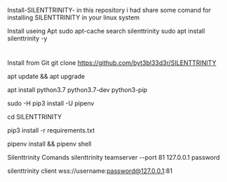 Install-SILENTTRINITY-
in this repository i had share some comand for installing SILENTTRINITY in your linux system

Install useing Apt
sudo apt-cache search silenttrinity
sudo apt install silenttrinity -y
#

Install from Git
git clone https://github.com/byt3bl33d3r/SILENTTRINITY

apt update && apt upgrade

apt install python3.7 python3.7-dev python3-pip

sudo -H pip3 install -U pipenv

cd SILENTTRINITY

pip3 install -r requirements.txt

pipenv install && pipenv shell

Silenttrinity Comands
silenttrinity teamserver --port 81 127.0.0.1 password

silenttrinity client wss://username:password@127.0.0.1:81

